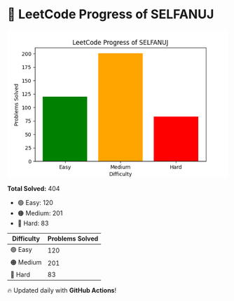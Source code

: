 
# 🚀 LeetCode Progress of SELFANUJ

![LeetCode Graph](leetcode_graph.png)

**Total Solved:** 404  
- 🟢 Easy: 120
- 🟠 Medium: 201
- 🔴 Hard: 83

| Difficulty | Problems Solved |
|------------|----------------|
| 🟢 Easy   | 120 |
| 🟠 Medium | 201 |
| 🔴 Hard   | 83 |

🔥 Updated daily with **GitHub Actions**!  

